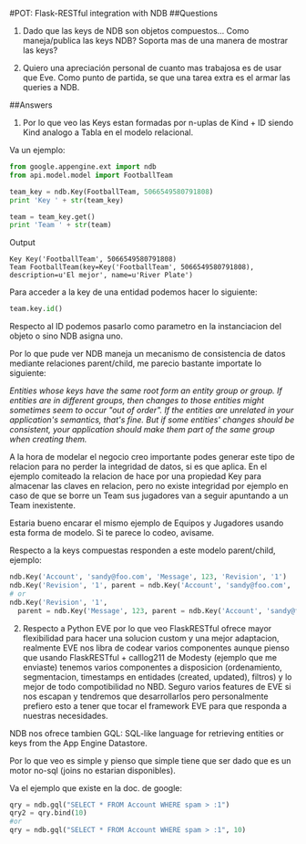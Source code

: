 
#POT: Flask-RESTful integration with NDB
##Questions
1. Dado que las keys de NDB son objetos compuestos... Como maneja/publica las keys NDB? Soporta mas de una manera de mostrar las keys?

2. Quiero una apreciación personal de cuanto mas trabajosa es de usar que Eve. Como punto de partida, se que una tarea extra es el armar las queries a NDB.

##Answers
1) Por lo que veo las Keys estan formadas por n-uplas de Kind + ID siendo Kind analogo a Tabla en el modelo relacional.

Va un ejemplo:
```python
from google.appengine.ext import ndb
from api.model.model import FootballTeam

team_key = ndb.Key(FootballTeam, 5066549580791808)
print 'Key ' + str(team_key)

team = team_key.get()
print 'Team ' + str(team)
```
Output
```ssh
Key Key('FootballTeam', 5066549580791808)
Team FootballTeam(key=Key('FootballTeam', 5066549580791808), description=u'El mejor', name=u'River Plate')
```

Para acceder a la key de una entidad podemos hacer lo siguiente:
```python
team.key.id()
```
Respecto al ID podemos pasarlo como parametro en la instanciacion del objeto o sino NDB asigna uno.

Por lo que pude ver NDB maneja un mecanismo de consistencia de datos mediante relaciones parent/child, me parecio bastante importate lo siguiente:

*Entities whose keys have the same root form an entity group or group. If entities are in different groups, then changes to those entities might sometimes seem to occur "out of order". If the entities are unrelated in your application's semantics, that's fine. But if some entities' changes should be consistent, your application should make them part of the same group when creating them.*

A la hora de modelar el negocio creo importante podes generar este tipo de relacion para no perder la integridad de datos, si es que aplica. En el ejemplo comiteado la relacion de hace por una propiedad Key para almacenar las claves en relacion, pero no existe integridad por ejemplo en caso de que se borre un Team sus jugadores van a seguir apuntando a un Team inexistente.

Estaria bueno encarar el mismo ejemplo de Equipos y Jugadores usando esta forma de modelo. Si te parece lo codeo, avisame.

Respecto a la keys compuestas responden a este modelo parent/child, ejemplo:
```python
ndb.Key('Account', 'sandy@foo.com', 'Message', 123, 'Revision', '1')
ndb.Key('Revision', '1', parent = ndb.Key('Account', 'sandy@foo.com', 'Message', 123)
# or
ndb.Key('Revision', '1',
  parent = ndb.Key('Message', 123, parent = ndb.Key('Account', 'sandy@foo.com')))
```
2) Respecto a Python EVE por lo que veo FlaskRESTful ofrece mayor flexibilidad para hacer una solucion custom y una mejor adaptacion, realmente EVE nos libra de codear varios componentes aunque pienso que usando FlaskRESTful + calllog211 de Modesty (ejemplo que me enviaste) tenemos varios componentes a disposicion (ordenamiento, segmentacion, timestamps en entidades (created, updated), filtros) y lo mejor de todo compotibilidad no NBD. Seguro varios features de EVE si nos escapan y tendremos que desarrollarlos pero personalmente prefiero esto a tener que tocar el framework EVE para que responda a nuestras necesidades.

NDB nos ofrece tambien GQL: SQL-like language for retrieving entities or keys from the App Engine Datastore.

Por lo que veo es simple y pienso que simple tiene que ser dado que es un motor no-sql (joins no estarian disponibles).

Va el ejemplo que existe en la doc. de google:
```python
qry = ndb.gql("SELECT * FROM Account WHERE spam > :1")
qry2 = qry.bind(10)
#or
qry = ndb.gql("SELECT * FROM Account WHERE spam > :1", 10)
```
